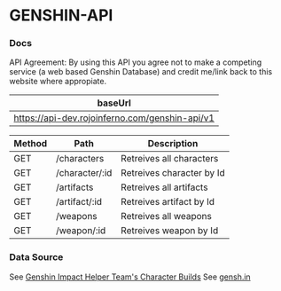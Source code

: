 # GENSHIN-API


### Docs

API Agreement: By using this API you agree not to make a competing service (a web based Genshin Database) and credit me/link back to this website where appropiate.

| baseUrl 
| ------ |
| https://api-dev.rojoinferno.com/genshin-api/v1 |

| Method | Path | Description |
| ------ | ------ | ------ |
| GET | /characters | Retreives all characters |
| GET | /character/:id | Retreives character by Id |
| GET | /artifacts | Retreives all artifacts |
| GET | /artifact/:id | Retreives artifact by Id |
| GET | /weapons | Retreives all weapons |
| GET | /weapon/:id | Retreives weapon by Id |


### Data Source
See [Genshin Impact Helper Team's Character Builds](https://docs.google.com/spreadsheets/d/1gNxZ2xab1J6o1TuNVWMeLOZ7TPOqrsf3SshP5DLvKzI/htmlview#)
See [gensh.in](https://www.gensh.in)
